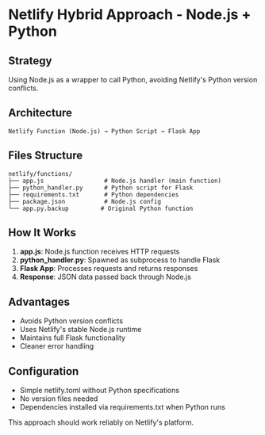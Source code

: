 # Netlify Hybrid Approach - Node.js + Python

## Strategy
Using Node.js as a wrapper to call Python, avoiding Netlify's Python version conflicts.

## Architecture
```
Netlify Function (Node.js) → Python Script → Flask App
```

## Files Structure
```
netlify/functions/
├── app.js                 # Node.js handler (main function)
├── python_handler.py      # Python script for Flask
├── requirements.txt       # Python dependencies
├── package.json           # Node.js config
└── app.py.backup         # Original Python function
```

## How It Works
1. **app.js**: Node.js function receives HTTP requests
2. **python_handler.py**: Spawned as subprocess to handle Flask
3. **Flask App**: Processes requests and returns responses
4. **Response**: JSON data passed back through Node.js

## Advantages
- Avoids Python version conflicts
- Uses Netlify's stable Node.js runtime
- Maintains full Flask functionality
- Cleaner error handling

## Configuration
- Simple netlify.toml without Python specifications
- No version files needed
- Dependencies installed via requirements.txt when Python runs

This approach should work reliably on Netlify's platform.